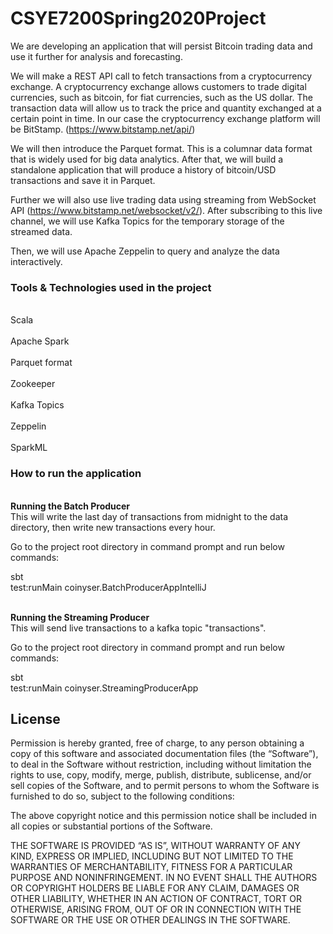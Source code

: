 # CSYE7200Spring2020Project

We are developing an application that will persist Bitcoin trading data and use it further for analysis and forecasting.

We will make a REST API call to fetch transactions from a cryptocurrency exchange. A cryptocurrency exchange allows customers to trade digital currencies, such as bitcoin, for fiat currencies, such as the US dollar. The transaction data will allow us to track the price and quantity exchanged at a certain point in time. In our case the cryptocurrency exchange platform will be BitStamp. (https://www.bitstamp.net/api/)

We will then introduce the Parquet format. This is a columnar data format that is widely used for big data analytics. After that, we will build a standalone application that will produce a history of bitcoin/USD transactions and save it in Parquet. 

Further we will also use live trading data using streaming from WebSocket API (https://www.bitstamp.net/websocket/v2/). After subscribing to this live channel, we will use Kafka Topics for the temporary storage of the streamed data.

Then, we will use Apache Zeppelin to query and analyze the data interactively.

### Tools & Technologies used in the project
<br>Scala</br>
<br>Apache Spark</br>
<br>Parquet format</br>
<br>Zookeeper</br>
<br>Kafka Topics</br>
<br>Zeppelin</br>
<br>SparkML</br>

### How to run the application
<br><b>Running the Batch Producer</b></br>
This will write the last day of transactions from midnight to the data directory, then write new transactions every hour.

Go to the project root directory in command prompt and run below commands:

sbt 
<br>test:runMain coinyser.BatchProducerAppIntelliJ</br>

<br><b>Running the Streaming Producer</b></br>
This will send live transactions to a kafka topic "transactions".

Go to the project root directory in command prompt and run below commands:

sbt 
<br>test:runMain coinyser.StreamingProducerApp</br>

## License
Permission is hereby granted, free of charge, to any person obtaining a copy of this software and associated documentation files (the “Software”), to deal in the Software without restriction, including without limitation the rights to use, copy, modify, merge, publish, distribute, sublicense, and/or sell copies of the Software, and to permit persons to whom the Software is furnished to do so, subject to the following conditions:

The above copyright notice and this permission notice shall be included in all copies or substantial portions of the Software.

THE SOFTWARE IS PROVIDED “AS IS”, WITHOUT WARRANTY OF ANY KIND, EXPRESS OR IMPLIED, INCLUDING BUT NOT LIMITED TO THE WARRANTIES OF MERCHANTABILITY, FITNESS FOR A PARTICULAR PURPOSE AND NONINFRINGEMENT. IN NO EVENT SHALL THE AUTHORS OR COPYRIGHT HOLDERS BE LIABLE FOR ANY CLAIM, DAMAGES OR OTHER LIABILITY, WHETHER IN AN ACTION OF CONTRACT, TORT OR OTHERWISE, ARISING FROM, OUT OF OR IN CONNECTION WITH THE SOFTWARE OR THE USE OR OTHER DEALINGS IN THE SOFTWARE.
